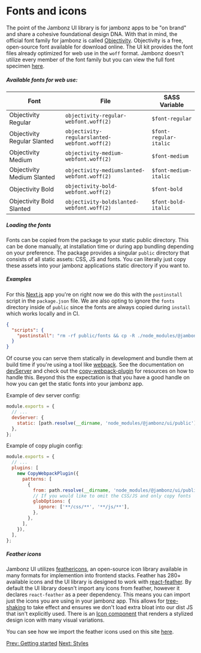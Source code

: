 # Fonts and icons

The point of the Jambonz UI library is for jambonz apps to be "on brand" and share a cohesive foundational design DNA. With that in mind, the official font family for jambonz is called [Objectivity](https://www.behance.net/gallery/60530395/Objectivity-Free-Font-Family). Objectivity is a free, open-source font available for download online. The UI kit provides the font files already optimized for web use in the `woff` format. Jambonz doesn't utilize every member of the font family but you can view the full font specimen [here](https://www.fontsquirrel.com/fonts/objectivity).

##### Available fonts for web use:

| Font | File | SASS Variable |
|------|------|---------------|
| Objectivity Regular | `objectivity-regular-webfont.woff(2)` | `$font-regular` |
| Objectivity Regular Slanted | `objectivity-regularslanted-webfont.woff(2)` | `$font-regular-italic` |
| Objectivity Medium | `objectivity-medium-webfont.woff(2)` | `$font-medium` |
| Objectivity Medium Slanted | `objectivity-mediumslanted-webfont.woff(2)` | `$font-medium-italic` |
| Objectivity Bold | `objectivity-bold-webfont.woff(2)` | `$font-bold` |
| Objectivity Bold Slanted | `objectivity-boldslanted-webfont.woff(2)` | `$font-bold-italic` |

##### Loading the fonts

Fonts can be copied from the package to your static public directory. This can be done manually, at installation time or during app bundling depending on your preference. The package provides a singular `public` directory that consists of all static assets: CSS, JS and fonts. You can literally just copy these assets into your jambonz applications static directory if you want to.

##### Examples

For this [Next.js](https://nextjs.org/) app you're on right now we do this with the `postinstall` script in the `package.json` file. We are also opting to ignore the `fonts` directory inside of `public` since the fonts are always copied during `install` which works locally and in CI.

```json
{
  "scripts": {
    "postinstall": "rm -rf public/fonts && cp -R ./node_modules/@jambonz/ui/public/fonts ./public/fonts"
  }
}
```

Of course you can serve them statically in development and bundle them at build time if you're using a tool like [webpack](https://webpack.js.org/). See the documentation on [devServer](https://webpack.js.org/configuration/dev-server/#devserverstatic) and check out the [copy-webpack-plugin](https://www.npmjs.com/package/copy-webpack-plugin) for resources on how to handle this. Beyond this the expectation is that you have a good handle on how you can get the static fonts into your jambonz app.

Example of dev server config:

```js
module.exports = {
  // ...
  devServer: {
    static: [path.resolve(__dirname, 'node_modules/@jambonz/ui/public')],
  },
};
```

Example of copy plugin config:

```js
module.exports = {
  // ...
  plugins: [
    new CopyWebpackPlugin({
      patterns: [
        {
          from: path.resolve(__dirname, 'node_modules/@jambonz/ui/public'),
          // If you would like to omit the CSS/JS and only copy fonts
          globOptions: {
            ignore: ['**/css/**', '**/js/**'],
          },
        },
      ],
    }),
  ],
};
```

##### Feather icons

Jambonz UI utilizes [feathericons](https://feathericons.com/), an open-source icon library available in many formats for implemention into frontend stacks. Feather has 280+ available icons and the UI library is designed to work with [react-feather](https://github.com/feathericons/react-feather). By default the UI library doesn't import any icons from feather, however it declares `react-feather` as a peer dependency. This means you can import just the icons you are using in your jambonz app. This allows for [tree-shaking](https://developer.mozilla.org/en-US/docs/Glossary/Tree_shaking) to take effect and ensures we don't load extra bloat into our dist JS that isn't explicitly used. There is an [Icon component](/docs/jambonz-ui/components/) that renders a stylized design icon with many visual variations.

You can see how we import the feather icons used on this site [here](https://github.com/jambonz/next-static-site/blob/main/src/components/icons.js).

<p class="flex">
<a href="/docs/jambonz-ui/getting-started/">Prev: Getting started</a>
<a href="/docs/jambonz-ui/styles/">Next: Styles</a>
</p>